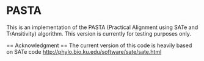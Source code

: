 PASTA
=====
This is an implementation of the PASTA (Practical Alignment using SATe and TrAnsitivity) algorithm. This version is currently for testing purposes only. 

== Acknowledgment ==
The current version of this code is heavily based on SATe code http://phylo.bio.ku.edu/software/sate/sate.html
